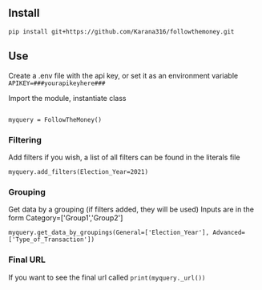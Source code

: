## Install
```
pip install git+https://github.com/Karana316/followthemoney.git
``` 

## Use
Create a .env file with the api key, or set it as an environment variable
```APIKEY=###yourapikeyhere###```

Import the module, instantiate class
```followthemoneyapi.followthemoney import FollowTheMoney

myquery = FollowTheMoney()
```

### Filtering
Add filters if you wish, a list of all filters can be found in the literals file
```
myquery.add_filters(Election_Year=2021)
```

### Grouping
Get data by a grouping (if filters added, they will be used)
Inputs are in the form Category=['Group1','Group2']
```
myquery.get_data_by_groupings(General=['Election_Year'], Advanced=['Type_of_Transaction'])
```

### Final URL
If you want to see the final url called
```print(myquery._url())```